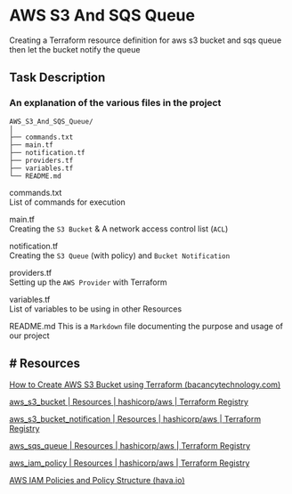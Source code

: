 # AWS S3 And SQS Queue  
  
Creating a Terraform resource definition for aws s3 bucket and sqs queue then let the bucket notify the queue
  
## Task Description  
### An explanation of the various files in the project
  
```  
AWS_S3_And_SQS_Queue/  
│  
├── commands.txt   
├── main.tf
├── notification.tf
├── providers.tf
├── variables.tf   
└── README.md  
```   
commands.txt\
List of commands for execution

main.tf\
Creating the `S3 Bucket` & A network access control list (`ACL`)

notification.tf\
Creating the `S3 Queue` (with policy) and `Bucket Notification`

providers.tf\
Setting up the `AWS Provider` with Terraform

variables.tf\
List of variables to be using in other Resources
  
README.md
This is a `Markdown` file documenting the purpose and usage of our project
  
## # Resources
[How to Create AWS S3 Bucket using Terraform (bacancytechnology.com)](https://www.bacancytechnology.com/blog/aws-s3-bucket-using-terraform)

[aws_s3_bucket | Resources | hashicorp/aws | Terraform Registry](https://registry.terraform.io/providers/hashicorp/aws/latest/docs/resources/s3_bucket)

[aws_s3_bucket_notification | Resources | hashicorp/aws | Terraform Registry](https://registry.terraform.io/providers/hashicorp/aws/latest/docs/resources/s3_bucket_notification#add-notification-configuration-to-sqs-queue)

[aws_sqs_queue | Resources | hashicorp/aws | Terraform Registry](https://registry.terraform.io/providers/hashicorp/aws/latest/docs/resources/sqs_queue)

[aws_iam_policy | Resources | hashicorp/aws | Terraform Registry](https://registry.terraform.io/providers/hashicorp/aws/latest/docs/resources/iam_policy)

[AWS IAM Policies and Policy Structure (hava.io)](https://www.hava.io/blog/aws-iam-policies-and-policy-structure)

